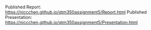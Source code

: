 Published Report: https://niccchen.github.io/qtm350assignment5/Report.html
Published Presentation: https://niccchen.github.io/qtm350assignment5/Presentation.html
